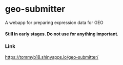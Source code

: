 # geo-submitter
A webapp for preparing expression data for GEO

#### Still in early stages. Do not use for anything important.

### Link
https://tommyb18.shinyapps.io/geo-submitter/

